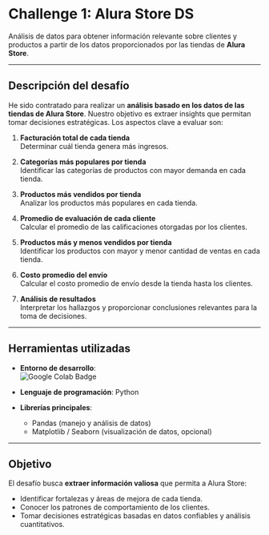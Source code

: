 # Challenge 1: Alura Store DS

Análisis de datos para obtener información relevante sobre clientes y productos a partir de los datos proporcionados por las tiendas de **Alura Store**.

---

## Descripción del desafío

He sido contratado para realizar un **análisis basado en los datos de las tiendas de Alura Store**. Nuestro objetivo es extraer insights que permitan tomar decisiones estratégicas. Los aspectos clave a evaluar son:

1. **Facturación total de cada tienda**  
   Determinar cuál tienda genera más ingresos.

2. **Categorías más populares por tienda**  
   Identificar las categorías de productos con mayor demanda en cada tienda.

3. **Productos más vendidos por tienda**  
   Analizar los productos más populares en cada tienda.

4. **Promedio de evaluación de cada cliente**  
   Calcular el promedio de las calificaciones otorgadas por los clientes.

5. **Productos más y menos vendidos por tienda**  
   Identificar los productos con mayor y menor cantidad de ventas en cada tienda.

6. **Costo promedio del envío**  
   Calcular el costo promedio de envío desde la tienda hasta los clientes.

7. **Análisis de resultados**  
   Interpretar los hallazgos y proporcionar conclusiones relevantes para la toma de decisiones.

---

## Herramientas utilizadas

- **Entorno de desarrollo**:  
  <img src="https://colab.research.google.com/assets/colab-badge.svg" alt="Google Colab Badge" />

- **Lenguaje de programación**: Python

- **Librerías principales**:  
  - Pandas (manejo y análisis de datos)  
  - Matplotlib / Seaborn (visualización de datos, opcional)

---

## Objetivo

El desafío busca **extraer información valiosa** que permita a Alura Store:

- Identificar fortalezas y áreas de mejora de cada tienda.  
- Conocer los patrones de comportamiento de los clientes.  
- Tomar decisiones estratégicas basadas en datos confiables y análisis cuantitativos.